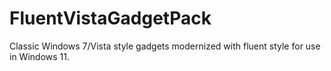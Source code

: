 # FluentVistaGadgetPack
Classic Windows 7/Vista style gadgets modernized with fluent style for use in Windows 11.

